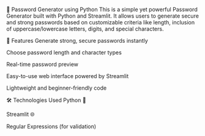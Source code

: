 🔐 Password Generator using Python
This is a simple yet powerful Password Generator built with Python and Streamlit. It allows users to generate secure and strong passwords based on customizable criteria like length, inclusion of uppercase/lowercase letters, digits, and special characters.

🚀 Features
Generate strong, secure passwords instantly

Choose password length and character types

Real-time password preview

Easy-to-use web interface powered by Streamlit

Lightweight and beginner-friendly code

🛠️ Technologies Used
Python 🐍

Streamlit 🌐

Regular Expressions (for validation)
